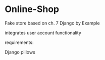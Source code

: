 # Online-Shop
Fake store based on ch. 7 Django by Example


integrates user account functionality

requirements:

Django
pillows
